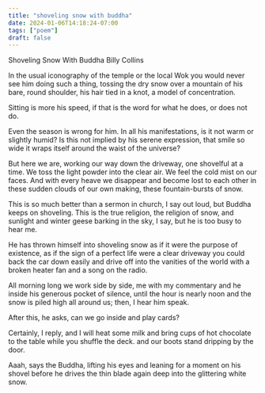 ```yaml
---
title: "shoveling snow with buddha"
date: 2024-01-06T14:18:24-07:00
tags: ["poem"]
draft: false
---
```


Shoveling Snow With Buddha
Billy Collins 

In the usual iconography of the temple or the local Wok
you would never see him doing such a thing,
tossing the dry snow over a mountain
of his bare, round shoulder,
his hair tied in a knot,
a model of concentration.

Sitting is more his speed, if that is the word
for what he does, or does not do.

Even the season is wrong for him.
In all his manifestations, is it not warm or slightly humid?
Is this not implied by his serene expression,
that smile so wide it wraps itself around the waist of the universe?

But here we are, working our way down the driveway,
one shovelful at a time.
We toss the light powder into the clear air.
We feel the cold mist on our faces.
And with every heave we disappear
and become lost to each other
in these sudden clouds of our own making,
these fountain-bursts of snow.

This is so much better than a sermon in church,
I say out loud, but Buddha keeps on shoveling.
This is the true religion, the religion of snow,
and sunlight and winter geese barking in the sky,
I say, but he is too busy to hear me.

He has thrown himself into shoveling snow
as if it were the purpose of existence,
as if the sign of a perfect life were a clear driveway
you could back the car down easily
and drive off into the vanities of the world
with a broken heater fan and a song on the radio.

All morning long we work side by side,
me with my commentary
and he inside his generous pocket of silence,
until the hour is nearly noon
and the snow is piled high all around us;
then, I hear him speak.

After this, he asks,
can we go inside and play cards?

Certainly, I reply, and I will heat some milk
and bring cups of hot chocolate to the table
while you shuffle the deck.
and our boots stand dripping by the door.

Aaah, says the Buddha, lifting his eyes
and leaning for a moment on his shovel
before he drives the thin blade again
deep into the glittering white snow.

